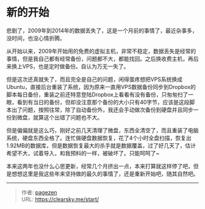 # 新的开始


悲剧了，2009年到2014年的数据丢失了，这是一个月前的事情了，最近杂事多，没时间，也没心情折腾。

从开始以来，2009年开始用的免费的虚拟主机，非常不稳定，数据丢失是经常的事情，但是我自己都有经常备份，问题都不大，都能找回。之后换收费主机，再后来换上VPS，也是定时做备份。自认为万无一失了。

但是这次还真就失了，而且完全是自己的问题，闲得蛋疼想把VPS系统换成Ubuntu，直接后台重装了系统，因为原来一直用VPS数据备份同步到Dropbox的脚本每日备份，重装之前还特意登陆Dropbox上看看有没有备份，只匆匆扫了一眼，看到有当日的备份，但却没注意那个备份的大小只有40字节，应该是这段脚本出了问题，按照往常，除了自动备份外，我还会手动做次备份到硬盘并且同步一份到微盘，就算这个出错了问题也不大。

但是偏偏就是这么巧，刚好之前几天清理了微盘，东西全清空了，而且重装了电脑系统，硬盘东西全格了。连忙做硬盘数据恢复，花了4个小时全盘扫描，恢复出1.92MB的数据库，但是数据恢复最大的杀手就是数据覆盖，过了好几天了，估计希望不大，试着导入，和我预料的一样，被破坏了。只能呵呵了~

本来这两年也没什么心思更新，经常几个月挤出一点，本来打算就这样停了吧，但是想想这里是我这些年来坚持做的最久的事情了，还是重新开始吧，随其自然吧。


---

> 作者: [pagezen](http://clearsky.me/)  
> URL: https://clearsky.me/start/  

